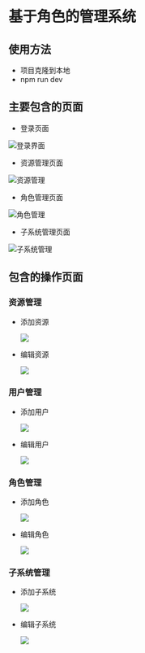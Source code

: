 # 基于角色的管理系统

## 使用方法

- 项目克隆到本地
- npm run dev

## 主要包含的页面

- 登录页面

![登录界面](./projectPic/login.png)

- 资源管理页面

![资源管理](./projectPic/resources-table.png)

- 角色管理页面

![角色管理](./projectPic/role-table.png)

- 子系统管理页面

![子系统管理](./projectPic/subsys-table.png)

## 包含的操作页面

### 资源管理

- 添加资源

  ![](./projectPic/resources-table-add.png)

- 编辑资源

  ![](./projectPic/resources-table-edit.png)

### 用户管理

- 添加用户

  ![](./projectPic/user-management-add.png)

- 编辑用户

  ![](./projectPic/user-management-edit.png)

### 角色管理

- 添加角色

  ![](./projectPic/role-table-add.png)

- 编辑角色

  ![](./projectPic/role-table-edit.png)

### 子系统管理

- 添加子系统

  ![](./projectPic/subsys-table-add.png)

- 编辑子系统

  ![](./projectPic/subsys-table-edit.png)

  
